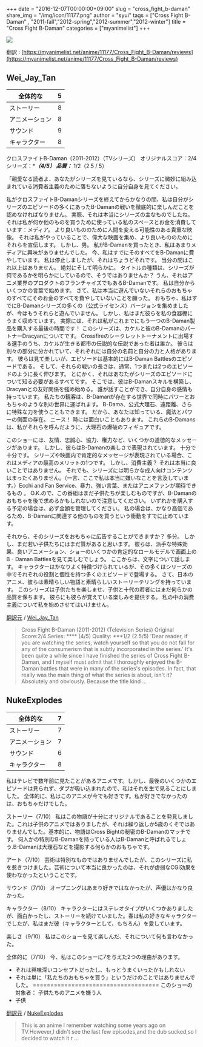 +++
date = "2016-12-07T00:00:00+09:00"
slug = "cross_fight_b-daman"
share_img = "/img/icon/11177.png"
author = "syui"
tags = ["Cross Fight B-Daman" , "2011-fall","2012-spring","2012-summer","2012-winter"]
title = "Cross Fight B-Daman"
categories = ["myanimelist"]
+++

![](https://myanimelist.cdn-dena.com/images/anime/2/32803.jpg)


<!--more-->

翻訳 : [https://myanimelist.net/anime/11177/Cross_Fight_B-Daman/reviews](https://myanimelist.net/anime/11177/Cross_Fight_B-Daman/reviews)


## Wei_Jay_Tan



全体的な|  5
--- | ---
ストーリー|  8
アニメーション|  8
サウンド|  9
キャラクター|  8

クロスファイトB-Daman（2011-2012）（TVシリーズ）
オリジナルスコア：2/4
シリーズ：****（4/5）
品質：*** 1/2（2.5 / 5）

「親愛なる読者よ、あなたがシリーズを見ているなら、シリーズに微妙に組み込まれている消費者主義のために落ちないように自分自身を見てください。

私がクロスファイトB-Damanシリーズを終えてからかなりの間、私は自分がシリーズのエピソードの多くにあったB-Damanの戦いを徹底的に楽しんだことを認めなければなりません。 実際、それは本当にシリーズの主なものでしたね。 それは私が何か他のものを買うために使っている私のスペースとお金を消費しています：メディア。 より良いもののために人間を変える可能性のある貴重な映像。 それは私がやっていることで、偉大な映画を集め、より良いもののためにそれらを宣伝します。 しかし、男。 私がB-Damanを買ったとき、私はあまりメディアに興味がありませんでした。 今、私はすでにそのすべてをB-Damanに費やしています。 私は停止しましたが、それはちょうどそれです。 当分の間はこれ以上はありません。 絶対にそして明らかに。 タイトルの種類は、シリーズが何であるかを明らかにしているので、そうではありませんか？ うん、それはアニメ業界のプロダクトのフランチャイズでもあるB-Damanです。 私は自分からいくつかの言葉で始めます。 さて、私は本当に遊んでいないそれらのおもちゃのすべてにそのお金のすべてを費やしていないことを願った。 おもちゃ、私はすでにB-Damanシリーズの多くの（公式ライセンス）バージョンを集めましたが、今はもうそれらと遊んでいません。 しかし、私はまだ彼らを私の食器棚にうまく収めています。 実際には、それは私がこれまでにもう一つのB-Daman製品を購入する最後の時間です！
このシリーズは、カケルと彼のB-DamanのパートナーDracyanについてです。  Crossfireのシークレットトーナメントに出場する選手のうち、カケルが生きる都市の伝説的な伝説であった者は誰か。 彼らは別々の部分に分かれていて、それぞれには自分の名前と自分の力と人格があります。 彼らは見て楽しいが、エピソードは基本的にはB-Daman Battlesのエピソードである。 そして、それらの戦いの長さは、通常、1つまたは2つのエピソードのように長く伸びます。 とにかく、それはあなたがシリーズのエピソードについて知る必要があるすべてです。 そこでは、彼はB-Damanスキルを構築し、Dracyanとの友好関係を強め始める。 誰が話すことができ、自分自身の感情も持っています。 私たちの観客は、B-Damanが存在する世界で同時にパワーとおもちゃのような別の世界に運ばれます。  B-Dama、公式大理石、遠距離、さらに特殊な力を使うこともできます。 だから、あなたは知っている、魔法とパワーの側面の存在。 ニース！ 時には面白いこともあります。 これらのB-Damansは、私がそれらを呼んだように、大理石の爆破のフィギュアです。

このショーには、友情、忠誠心、協力、権力など、いくつかの道徳的なメッセージがあります。 しかし、彼らはB-Damanの楽しさで表現されています。 十分で十分です。 シリーズや映画内で肯定的なメッセージが表現されている場合、これはメディアの最高のメリットの1つです。 しかし、消費主義？ それは本当に良いことではありません。 それでも、シリーズには明らかな成人向けコンテンツはまったくありません。（一言、ここで私は本当に嫌いなことを言及しています。）Ecchi and Fan Service、暴力、強い言葉、またはアニメファンが期待できるもの 。  O.K.ので、この番組はまだ子供たちが楽しむものですが、B-Damanのおもちゃを後で求めるかもしれないので注意してください。 いずれかを購入する予定の場合は、必ず金額を管理してください。 私の場合は、かなり高価であるため、B-Damanに関連する他のものを買うという衝動をすでに止めています。

それから、そのシリーズをおもちゃに広告することができますか？ 多分。 しかし、まだ若い子供たちにはまだ質があると思います。 彼らは、派手な特殊効果、良いアニメーション、ショーのいくつかの肯定的なロールモデルで画面上のB  -  Daman Battlesを見て楽しむでしょう。 ここからは、文字について話します。 キャラクターはかなりよく特徴づけられているが、その多くはシリーズの中でそれぞれの役割と個性を持つ多くのエピソードで登場する。 さて、日本のアニメ、彼らは素晴らしい物語と素晴らしいストーリーテリングを持っています。 このシリーズは子供たちを楽しませ、子供と十代の若者にはまだ何らかの品質を保ちます。 彼らにも彼らが覚えている楽しみを提供する。 私の中の消費主義について私を始めさせてはいけません。

[翻訳元](https://myanimelist.net/reviews.php?id=210939) / [Wei_Jay_Tan](https://myanimelist.net/profile/Wei_Jay_Tan/reviews)


> Cross Fight B-Daman (2011-2012) (Television Series)  Original Score:2/4  Series: **** (4/5)  Quality: ***1/2 (2.5/5)    'Dear reader, if you are watching the series, watch yourself so that you do not fall for any of the consumerism that is subtly incorporated in the series.'    It's been quite a while since I have finished the series of Cross Fight B-Daman, and I myself must admit that I thoroughly enjoyed the B-Daman battles that were in many of the series's episodes. In fact, that really was the main thing of what the series is about, isn't it? Absolutely and obviously. Because the title kind  ...

## NukeExplodes



全体的な|  7
--- | ---
ストーリー|  7
アニメーション|  7
サウンド|  6
キャラクター|  8

私はテレビで数年前に見たことがあるアニメです。しかし、最後のいくつかのエピソードは見られず、ダブが吸い込まれたので、私はそれを生で見ることにしました。
全体的に、私はこのアニメが今でも好きです。私が好きでなかったのは、おもちゃだけでした。

ストーリー（7/10）
私はこの物語が十分にオリジナルであることを発見しました。これは子供のアニメではありましたが、それは繰り返しか5歳のくそではありませんでした。基本的に、物語はCross Bightの秘密のB-Damanのマッチです。 何人かの特別なB-Damanを持っている人はB-Damanと呼ばれるでしょう.B-Damanは大理石などを撮影する何らかのおもちゃです。

アート（7/10）
芸術は特別なものではありませんでしたが、このシリーズに私を惹きつけました。芸術について本当に良かったのは、それが虚弱なCGI効果を使わなかったということです。

サウンド（7/10）
オープニングはあまり好きではなかったが、声優はかなり良かった。

キャラクター（8/10）
キャラクターにはステレオタイプがいくつかありましたが、面白かったし、ストーリーを続けていました。春は私の好きなキャラクターでしたが、私はまだ彼（キャラクターとして、もちろん）を愛しています。

楽しさ（9/10）
私はこのショーを見て楽しんだ、それについて何も言わなかった。

全体的に（7/10）
今、私はこのショーに7を与えた2つの理由があります。
 - それは興味深いコンセプトだったし、もっとうまくいったかもしれない
 - それは単に「私たちのおもちゃを買う」というだけのことではありませんでした。
====================================
このショーの対象者：
子供たちのアニメを嫌う人
 - 子供

[翻訳元](https://myanimelist.net/reviews.php?id=206863) / [NukeExplodes](https://myanimelist.net/profile/NukeExplodes/reviews)


> This is an anime I remember watching some years ago on TV.However,I didn't see the last few episodes,and the dub sucked,so I decided to watch it r ...
